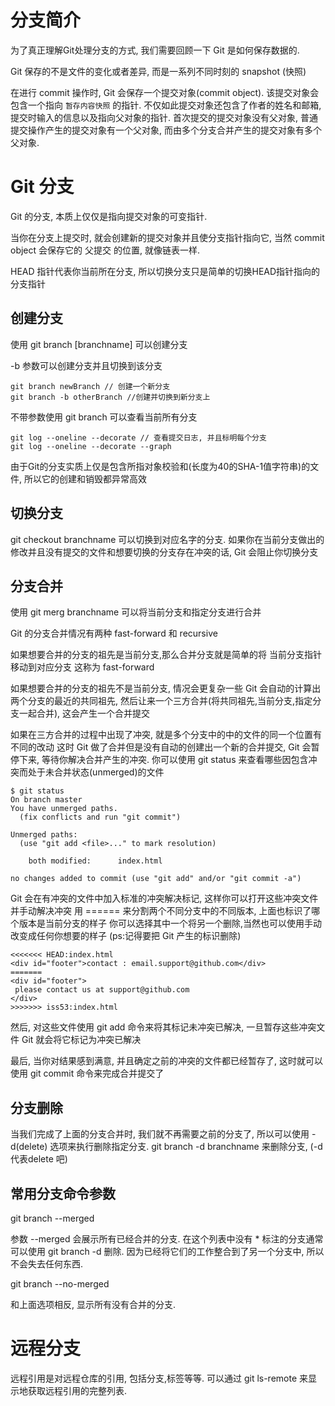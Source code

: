 # 分支简介

为了真正理解Git处理分支的方式, 我们需要回顾一下 Git 是如何保存数据的.

Git 保存的不是文件的变化或者差异, 而是一系列不同时刻的 snapshot (快照)

在进行 commit 操作时, Git 会保存一个提交对象(commit object).
该提交对象会包含一个指向 `暂存内容快照` 的指针.
不仅如此提交对象还包含了作者的姓名和邮箱, 提交时输入的信息以及指向父对象的指针.
首次提交的提交对象没有父对象, 普通提交操作产生的提交对象有一个父对象,
而由多个分支合并产生的提交对象有多个父对象.

# Git 分支

Git 的分支, 本质上仅仅是指向提交对象的可变指针.

当你在分支上提交时, 就会创建新的提交对象并且使分支指针指向它,
当然 commit object 会保存它的 父提交 的位置, 就像链表一样.

HEAD 指针代表你当前所在分支, 所以切换分支只是简单的切换HEAD指针指向的分支指针

## 创建分支

使用 git branch [branchname] 可以创建分支

-b 参数可以创建分支并且切换到该分支

```
git branch newBranch // 创建一个新分支
git branch -b otherBranch //创建并切换到新分支上
```

不带参数使用 git branch 可以查看当前所有分支

```
git log --oneline --decorate // 查看提交日志, 并且标明每个分支
git log --oneline --decorate --graph
```

由于Git的分支实质上仅是包含所指对象校验和(长度为40的SHA-1值字符串)的文件,
所以它的创建和销毁都异常高效

## 切换分支

git checkout branchname 可以切换到对应名字的分支.
如果你在当前分支做出的修改并且没有提交的文件和想要切换的分支存在冲突的话, Git 会阻止你切换分支

## 分支合并

使用 git merg branchname 可以将当前分支和指定分支进行合并

Git 的分支合并情况有两种 fast-forward 和 recursive

如果想要合并的分支的祖先是当前分支,那么合并分支就是简单的将 当前分支指针移动到对应分支
这称为 fast-forward

如果想要合并的分支的祖先不是当前分支, 情况会更复杂一些
Git 会自动的计算出两个分支的最近的共同祖先, 然后让来一个三方合并(将共同祖先,当前分支,指定分支一起合并),
这会产生一个合并提交

如果在三方合并的过程中出现了冲突, 就是多个分支中的中的文件的同一个位置有不同的改动
这时 Git 做了合并但是没有自动的创建出一个新的合并提交, Git 会暂停下来,
等待你解决合并产生的冲突. 你可以使用 git status 来查看哪些因包含冲突而处于未合并状态(unmerged)的文件

```
$ git status
On branch master
You have unmerged paths.
  (fix conflicts and run "git commit")

Unmerged paths:
  (use "git add <file>..." to mark resolution)

    both modified:      index.html

no changes added to commit (use "git add" and/or "git commit -a")
```

Git 会在有冲突的文件中加入标准的冲突解决标记, 这样你可以打开这些冲突文件并手动解决冲突
用 ====== 来分割两个不同分支中的不同版本, 上面也标识了哪个版本是当前分支的样子
你可以选择其中一个将另一个删除,当然也可以使用手动改变成任何你想要的样子
(ps:记得要把 Git 产生的标识删除)

```
<<<<<<< HEAD:index.html
<div id="footer">contact : email.support@github.com</div>
=======
<div id="footer">
 please contact us at support@github.com
</div>
>>>>>>> iss53:index.html
```

然后, 对这些文件使用 git add 命令来将其标记未冲突已解决, 一旦暂存这些冲突文件 Git 就会将它标记为冲突已解决

最后, 当你对结果感到满意, 并且确定之前的冲突的文件都已经暂存了,
这时就可以使用 git commit 命令来完成合并提交了

## 分支删除

当我们完成了上面的分支合并时, 我们就不再需要之前的分支了,
所以可以使用 -d(delete) 选项来执行删除指定分支.
git branch -d branchname 来删除分支, (-d 代表delete 吧)

## 常用分支命令参数

git branch --merged

参数 --merged 会展示所有已经合并的分支.
在这个列表中没有 * 标注的分支通常可以使用 git branch -d 删除.
因为已经将它们的工作整合到了另一个分支中, 所以不会失去任何东西.

git branch --no-merged

和上面选项相反, 显示所有没有合并的分支.

# 远程分支

远程引用是对远程仓库的引用, 包括分支,标签等等.
可以通过 git ls-remote <remote> 来显示地获取远程引用的完整列表.
